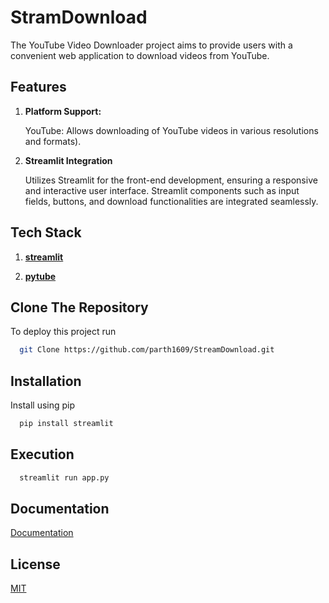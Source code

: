
# StramDownload

The YouTube Video Downloader project aims to provide users with a convenient web application to download videos from YouTube. 

## Features

1. <b> Platform Support: </b>

    YouTube: Allows downloading of YouTube videos in various resolutions and formats).
    

2. <b> Streamlit Integration </b>

    Utilizes Streamlit for the front-end development, ensuring a responsive and interactive user interface.
    Streamlit components such as input fields, buttons, and download functionalities are integrated seamlessly.
   
## Tech Stack

1. **[streamlit](https://streamlit.io/)** 

1. **[pytube](https://pypi.org/project/pytube/)** 




## Clone The Repository 

To deploy this project run

```bash
  git Clone https://github.com/parth1609/StreamDownload.git
```
## Installation

Install using pip

```bash
  pip install streamlit
```

## Execution 

```bash
  streamlit run app.py
```

## Documentation

[Documentation](https://github.com/parth1609/StreamDownload/blob/main/README.md)


## License

[MIT](https://github.com/parth1609/StreamDownload/blob/main/LICENSE)

